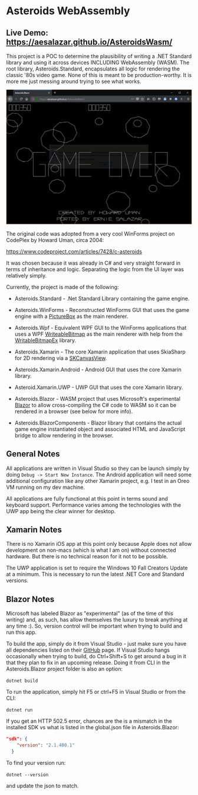 # Asteroids WebAssembly

## Live Demo: https://aesalazar.github.io/AsteroidsWasm/

This project is a POC to determine the plausibility of writing a .NET Standard library and using it across devices INCLUDING WebAssembly (WASM).  The root library, Asteroids.Standard, encapsulates all logic for rendering the classic '80s video game.  None of this is meant to be production-worthy.  It is more me just messing around trying to see what works.

<div style="text-align: center;">
    <a href="Documents/Screeny.gif" target="_blank">
        <img src="Documents/Screeny.gif" alt="Screen Shot" >
    </a>  
</div>

The original code was adopted from a very cool WinForms project on  CodePlex by Howard Uman, circa 2004:

https://www.codeproject.com/articles/7428/c-asteroids

It was chosen because it was already in C# and very straight forward in terms of inheritance and logic.  Separating the logic from the UI layer was relatively simply.

Currently, the project is made of the following:

- Asteroids.Standard - .Net Standard Library containing the game engine.

- Asteroids.WinForms - Reconstructed WinForms GUI that uses the game engine with a [PictureBox](https://docs.microsoft.com/en-us/dotnet/api/system.windows.forms.picturebox) as the main renderer.

- Asteroids.Wpf - Equivalent WPF GUI to the WinForms applications that uses a WPF [WriteableBitmap](https://docs.microsoft.com/en-us/dotnet/api/system.windows.media.imaging.writeablebitmap) as the main renderer with help from the [WritableBitmapEx](https://github.com/teichgraf/WriteableBitmapEx/) library.

- Asteroids.Xamarin - The core Xamarin application that uses SkiaSharp for 2D rendering via a [SKCanvasView](https://docs.microsoft.com/en-us/dotnet/api/skiasharp.views.forms.skcanvasview).

- Asteroids.Xamarin.Android - Android GUI that uses the core Xamarin library.

- Asteroid.Xamarin.UWP - UWP GUI that uses the core Xamarin library.

- Asteroids.Blazor - WASM project that uses Microsoft's experimental [Blazor](https://github.com/aspnet/blazor) to allow cross-compiling the C# code to WASM so it can be rendered in a browser (see below for more info).

- Asteroids.BlazorComponents - Blazor library that contains the actual game engine instantiated object and associated HTML and JavaScript bridge to allow rendering in the browser.

## General Notes

All applications are written in Visual Studio so they can be launch simply by doing `Debug -> Start New Instance`.   The Android application will need some additional configuration like any other Xamarin project, e.g. I test in an Oreo VM running on my dev machine.

All applications are fully functional at this point in terms sound and keyboard support.  Performance varies among the technologies with the UWP app being the clear winner for desktop.

## Xamarin Notes

There is no Xamarin iOS app at this point only because Apple does not allow development on non-macs (which is what I am on) without connected hardware.  But there is no technical reason for it not to be possible.

The UWP application is set to require the Windows 10 Fall Creators Update at a minimum.  This is necessary to run the latest .NET Core and Standard versions.

## Blazor Notes

Microsoft has labeled Blazor as "experimental" (as of the time of this writing) and, as such, has allow themselves the luxury to break anything at any time :).  So, version control will be important when trying to build and run this app.

To build the app, simply do it from Visual Studio - just make sure you have all dependencies listed on their [GitHub](https://github.com/aspnet/blazor) page. If Visual Studio hangs occasionally when trying to build, do Ctrl+Shift+S to get around a bug in it that they plan to fix in an upcoming release.  Doing it from CLI in the Asteroids.Blazor project folder is also an option:

`dotnet build`

To run the application, simply hit F5 or ctrl+F5 in Visual Studio or from the CLI:

`dotnet run`

If you get an HTTP 502.5 error, chances are the is a mismatch in the installed SDK vs what is listed in the global.json file in Asteroids.Blazor:

```json
"sdk": {
    "version": "2.1.400.1"
  }
```

To find your version run:

`dotnet --version`

and update the json to match.